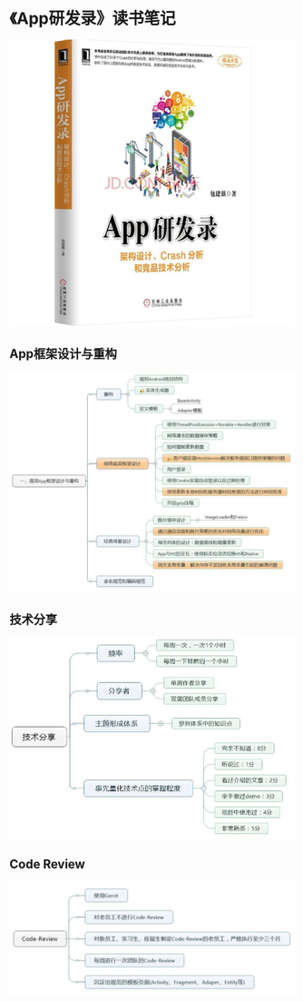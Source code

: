 # 《App研发录》读书笔记

![](art/app_develop.jpg)

## App框架设计与重构

![](art/App框架设计与重构.jpg)

## 技术分享

![](art/技术分享.jpg)

## Code Review

![](art/code_review.jpg)